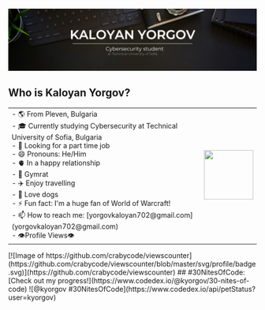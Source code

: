 ![Banner](banner.png)

## Who is Kaloyan Yorgov?
<table>
  <tr>
    <td>
- 🌎 From Pleven, Bulgaria <br>
- 🎓 Currently studying Cybersecurity at Technical University of Sofia, Bulgaria <br>
- 💼 Looking for a part time job <br>
- 😄 Pronouns: He/Him <br>
- 🫀 In a happy relationship <br>
- 💪 Gymrat <br>
- ✈️ Enjoy travelling <br>
- 🐶 Love dogs <br>
- ⚡ Fun fact: I'm a huge fan of World of Warcraft! <br>
- 📫 How to reach me: [yorgovkaloyan702@gmail.com](yorgovkaloyan702@gmail.com) <br>
- 👁️Profile Views👁️
    </td>
    <td>
      <img src="YOUR_IMAGE_URL" width="100" height="100" />
    </td>
  </tr>
</table>
[![Image of https://github.com/crabycode/viewscounter](https://github.com/crabycode/viewscounter/blob/master/svg/profile/badge.svg)](https://github.com/crabycode/viewscounter) 
## #30NitesOfCode:
  [Check out my progress!](https://www.codedex.io/@kyorgov/30-nites-of-code)  
  ![@kyorgov #30NitesOfCode](https://www.codedex.io/api/petStatus?user=kyorgov)
